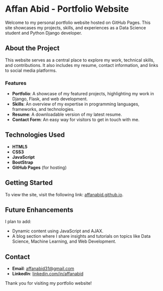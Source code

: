 # Affan Abid - Portfolio Website

Welcome to my personal portfolio website hosted on GitHub Pages. This site showcases my projects, skills, and experiences as a Data Science student and Python Django developer.

## About the Project

This website serves as a central place to explore my work, technical skills, and contributions. It also includes my resume, contact information, and links to social media platforms.

### Features

- **Portfolio**: A showcase of my featured projects, highlighting my work in Django, Flask, and web development.
- **Skills**: An overview of my expertise in programming languages, frameworks, and technologies.
- **Resume**: A downloadable version of my latest resume.
- **Contact Form**: An easy way for visitors to get in touch with me.

## Technologies Used

- **HTML5**
- **CSS3**
- **JavaScript**
- **BootStrap**
- **GitHub Pages** (for hosting)

## Getting Started

To view the site, visit the following link: [affanabid.github.io](https://affanabid.github.io).

## Future Enhancements

I plan to add:

- Dynamic content using JavaScript and AJAX.
- A blog section where I share insights and tutorials on topics like Data Science, Machine Learning, and Web Development.

## Contact

- **Email**: [affanabid31@gmail.com](mailto:affanabid31@gmail.com)
- **LinkedIn**: [linkedin.com/in/affanabid](https://linkedin.com/in/affanabid)

Thank you for visiting my portfolio website!

